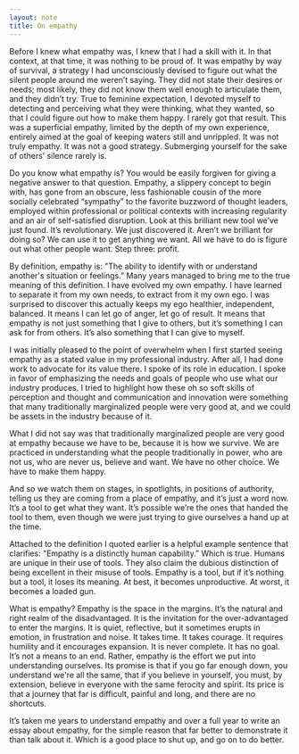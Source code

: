 ```yaml
---
layout: note
title: On empathy
---
```


Before I knew what empathy was, I knew that I had a skill with it. In that context, at that time, it was nothing to be proud of. It was empathy by way of survival, a strategy I had unconsciously devised to figure out what the silent people around me weren’t saying. They did not state their desires or needs; most likely, they did not know them well enough to articulate them, and they didn’t try. True to feminine expectation, I devoted myself to detecting and perceiving what they were thinking, what they wanted, so that I could figure out how to make them happy. I rarely got that result. This was a superficial empathy, limited by the depth of my own experience, entirely aimed at the goal of keeping waters still and unrippled. It was not truly empathy. It was not a good strategy. Submerging yourself for the sake of others’ silence rarely is.

Do you know what empathy is? You would be easily forgiven for giving a negative answer to that question. Empathy, a slippery concept to begin with, has gone from an obscure, less fashionable cousin of the more socially celebrated “sympathy” to the favorite buzzword of thought leaders, employed within professional or political contexts with increasing regularity and an air of self-satisfied disruption. Look at this brilliant new tool we’ve just found. It’s revolutionary. We just discovered it. Aren’t we brilliant for doing so? We can use it to get anything we want. All we have to do is figure out what other people want. Step three: profit.

By definition, empathy is: "The ability to identify with or understand another's situation or feelings.” Many years managed to bring me to the true meaning of this definition. I have evolved my own empathy. I have learned to separate it from my own needs, to extract from it my own ego. I was surprised to discover this actually keeps my ego healthier, independent, balanced. It means I can let go of anger, let go of result. It means that empathy is not just something that I give to others, but it’s something I can ask for from others. It’s also something that I can give to myself.

I was initially pleased to the point of overwhelm when I first started seeing empathy as a stated value in my professional industry. After all, I had done work to advocate for its value there. I spoke of its role in education. I spoke in favor of emphasizing the needs and goals of people who use what our industry produces. I tried to highlight how these oh so soft skills of perception and thought and communication and innovation were something that many traditionally marginalized people were very good at, and we could be assets in the industry because of it.

What I did not say was that traditionally marginalized people are very good at empathy because we have to be, because it is how we survive. We are practiced in understanding what the people traditionally in power, who are not us, who are never us, believe and want. We have no other choice. We have to make them happy.

And so we watch them on stages, in spotlights, in positions of authority, telling us they are coming from a place of empathy, and it’s just a word now. It’s a tool to get what they want. It’s possible we’re the ones that handed the tool to them, even though we were just trying to give ourselves a hand up at the time.

Attached to the definition I quoted earlier is a helpful example sentence that clarifies: "Empathy is a distinctly human capability.” Which is true. Humans are unique in their use of tools. They also claim the dubious distinction of being excellent in their misuse of tools. Empathy is a tool, but if it’s nothing but a tool, it loses its meaning. At best, it becomes unproductive. At worst, it becomes a loaded gun.

What is empathy? Empathy is the space in the margins. It’s the natural and right realm of the disadvantaged. It is the invitation for the over-advantaged to enter the margins. It is quiet, reflective, but it sometimes erupts in emotion, in frustration and noise. It takes time. It takes courage. It requires humility and it encourages expansion. It is never complete. It has no goal. It’s not a means to an end. Rather, empathy is the effort we put into understanding ourselves. Its promise is that if you go far enough down, you understand we're all the same, that if you believe in yourself, you must, by extension, believe in everyone with the same ferocity and spirit. Its price is that a journey that far is difficult, painful and long, and there are no shortcuts.

It’s taken me years to understand empathy and over a full year to write an essay about empathy, for the simple reason that far better to demonstrate it than talk about it. Which is a good place to shut up, and go on to do better.
